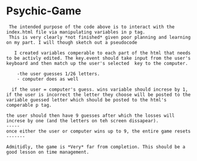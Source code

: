 # Psychic-Game
     The intended purpose of the code above is to interact with the index.html file via manipulating variables in p tag.
     This is very clearly *not finished* given poor planning and learning on my part. I will though sketch out a pseudocode 

       I created variables comperable to each part of the html that needs to be activly edited. The key.event should take input from the user's keyboard and then match up the user's selected  key to the computer.

        -the user guesses 1/26 letters. 
        - computer does as well

      if the user = computer's guess. wins variable should increse by 1, if the user is incorrect the letter they choose will be posted to the variable guessed letter which should be posted to the html's comperable p tag.

    the user should then have 9 guesses after which the losses will increse by one (and the letters on teh screen dissapear).
    -----
    once either the user or computer wins up to 9, the entire game resets 
    -------
    
    Admitidly, the game is *Very* far from completion. This should be a good lesson on time management.
